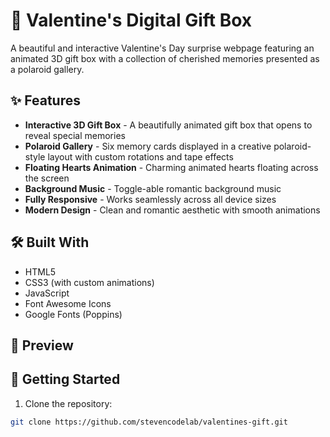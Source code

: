 # 💝 Valentine's Digital Gift Box

A beautiful and interactive Valentine's Day surprise webpage featuring an animated 3D gift box with a collection of cherished memories presented as a polaroid gallery.

## ✨ Features

- **Interactive 3D Gift Box** - A beautifully animated gift box that opens to reveal special memories
- **Polaroid Gallery** - Six memory cards displayed in a creative polaroid-style layout with custom rotations and tape effects
- **Floating Hearts Animation** - Charming animated hearts floating across the screen
- **Background Music** - Toggle-able romantic background music
- **Fully Responsive** - Works seamlessly across all device sizes
- **Modern Design** - Clean and romantic aesthetic with smooth animations

## 🛠️ Built With

- HTML5
- CSS3 (with custom animations)
- JavaScript
- Font Awesome Icons
- Google Fonts (Poppins)

## 📱 Preview


## 🚀 Getting Started

1. Clone the repository:
```bash
git clone https://github.com/stevencodelab/valentines-gift.git
